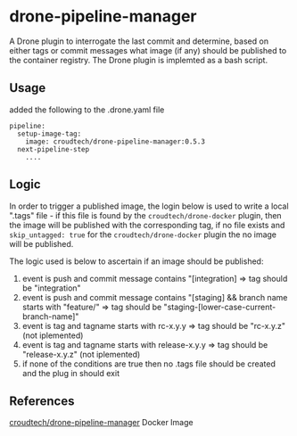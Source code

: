 # drone-pipeline-manager


A Drone plugin to interrogate the last commit and determine, based on either tags or commit messages what image (if any) should be published to the container registry. The Drone plugin is implemted as a bash script.

## Usage

added the following to the .drone.yaml file
```
pipeline:
  setup-image-tag:
    image: croudtech/drone-pipeline-manager:0.5.3
  next-pipeline-step
    ....
```

## Logic

In order to trigger a published image, the login below is used to write a local ".tags" file - if this file is found by the `croudtech/drone-docker` plugin, then the image will be published with the corresponding tag, if no file exists and `skip_untagged: true` for the `croudtech/drone-docker` plugin the no image will be published.

The logic used is below to ascertain if an image should be published:

1. event is push and commit message contains "[integration] => tag should be "integration"
1. event is push and commit message contains "[staging] && branch name starts with "feature/" => tag should be "staging-[lower-case-current-branch-name]"
1. event is tag and tagname  starts with rc-x.y.y => tag should be "rc-x.y.z" (not iplemented)
1. event is tag and tagname  starts with release-x.y.y => tag should be "release-x.y.z" (not iplemented)
1. if none of the conditions are true then no .tags file should be created and the plug in should exit

## References

[croudtech/drone-pipeline-manager](https://hub.docker.com/r/croudtech/drone-pipeline-manager) Docker Image
